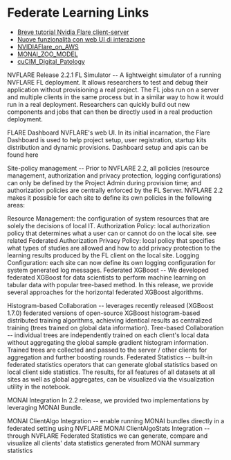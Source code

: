 # Federate Learning Links
- [Breve tutorial Nvidia Flare client-server](https://www.youtube.com/watch?v=8x7oY3xAgek)
- [Nuove funzionalità con web UI di interazione](https://developer.nvidia.com/blog/federated-learning-from-simulation-to-production-with-nvidia-flare/)
- [NVIDIAFlare_on_AWS](https://www.youtube.com/watch?v=4Yz_A0X04j0)
- [MONAI_ZOO_MODEL](https://developer.nvidia.com/blog/open-source-healthcare-ai-innovation-continues-to-expand-with-monai-1-0/)
- [cuCIM_Digital_Patology](https://developer.nvidia.com/blog/accelerating-digital-pathology-workflows-using-cucim-and-nvidia-gpudirect-storage/)


NVFLARE Release 2.2.1
FL Simulator -- A lightweight simulator of a running NVFLARE FL deployment. It allows researchers to test and debug their application without provisioning a real project. The FL jobs run on a server and multiple clients in the same process but in a similar way to how it would run in a real deployment. Researchers can quickly build out new components and jobs that can then be directly used in a real production deployment.

FLARE Dashboard NVFLARE's web UI. In its initial incarnation, the Flare Dashboard is used to help project setup, user registration, startup kits distribution and dynamic provisions. Dashboard setup and apis can be found here

Site-policy management -- Prior to NVFLARE 2.2, all policies (resource management, authorization and privacy protection, logging configurations) can only be defined by the Project Admin during provision time; and authorization policies are centrally enforced by the FL Server. NVFLARE 2.2 makes it possible for each site to define its own policies in the following areas:

Resource Management: the configuration of system resources that are solely the decisions of local IT.
Authorization Policy: local authorization policy that determines what a user can or cannot do on the local site. see related Federated Authorization
Privacy Policy: local policy that specifies what types of studies are allowed and how to add privacy protection to the learning results produced by the FL client on the local site.
Logging Configuration: each site can now define its own logging configuration for system generated log messages.
Federated XGBoost -- We developed federated XGBoost for data scientists to perform machine learning on tabular data with popular tree-based method. In this release, we provide several approaches for the horizontal federated XGBoost algorithms.

Histogram-based Collaboration -- leverages recently released (XGBoost 1.7.0) federated versions of open-source XGBoost histogram-based distributed training algorithms, achieving identical results as centralized training (trees trained on global data information).
Tree-based Collaboration -- individual trees are independently trained on each client's local data without aggregating the global sample gradient histogram information. Trained trees are collected and passed to the server / other clients for aggregation and further boosting rounds.
Federated Statistics -- built-in federated statistics operators that can generate global statistics based on local client side statistics. The results, for all features of all datasets at all sites as well as global aggregates, can be visualized via the visualization utility in the notebook.

MONAI Integration In 2.2 release, we provided two implementations by leveraging MONAI Bundle.

MONAI ClientAlgo Integration -- enable running MONAI bundles directly in a federated setting using NVFLARE
MONAI ClientAlgoStats Integration -- through NVFLARE Federated Statistics we can generate, compare and visualize all clients' data statistics generated from MONAI summary statistics
